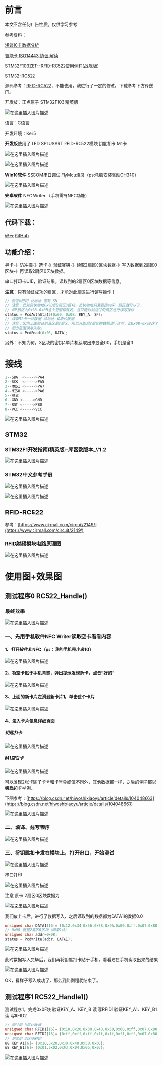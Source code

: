 ﻿# 前言

本文不含任何广告性质，仅供学习参考

参考资料：

[浅谈IC卡数据分析](https://blog.csdn.net/hiwoshixiaoyu/article/details/104048663)

[智能卡 ISO14443 协议 解读](https://blog.csdn.net/wowocpp/article/details/79910800)

[STM32F103ZET--RFID-RC522使用例程(战舰版)](https://blog.csdn.net/qq_28877125/article/details/80437095)

[STM32-RC522](http://www.pudn.com/Download/item/id/2857485.html)

源码参考：[RFID-RC522](http://www.pudn.com/Download/item/id/3930282.html)，不能使用，我进行了一定的修改。下载参考下方传送门。

开发板：正点原子 STM32F103 精英版

![在这里插入图片描述](https://img-blog.csdnimg.cn/20210421155946240.png?x-oss-process=image/watermark,type_ZmFuZ3poZW5naGVpdGk,shadow_10,text_aHR0cHM6Ly9ibG9nLmNzZG4ubmV0L0lrYXJvc181MjE=,size_16,color_FFFFFF,t_70)

语言：C语言

开发环境：Keil5

**开发板**使用了 LED  SPI USART RFID-RC522模块 钥匙扣卡 M1卡

![在这里插入图片描述](https://img-blog.csdnimg.cn/20210421160054898.jpg?x-oss-process=image/watermark,type_ZmFuZ3poZW5naGVpdGk,shadow_10,text_aHR0cHM6Ly9ibG9nLmNzZG4ubmV0L0lrYXJvc181MjE=,size_16,color_FFFFFF,t_70)

![在这里插入图片描述](https://img-blog.csdnimg.cn/20210421160217759.jpg?x-oss-process=image/watermark,type_ZmFuZ3poZW5naGVpdGk,shadow_10,text_aHR0cHM6Ly9ibG9nLmNzZG4ubmV0L0lrYXJvc181MjE=,size_16,color_FFFFFF,t_70)

**Win10软件** SSCOM串口调试  FlyMcu烧录（ps:电脑安装驱动CH340）

![在这里插入图片描述](https://img-blog.csdnimg.cn/2021042116032014.png)

**安卓软件** NFC Writer （手机需有NFC功能）

![在这里插入图片描述](https://img-blog.csdnimg.cn/20210421160359827.jpg)

## 代码下载：

[码云](https://gitee.com/ikaros-521/STM32_RFID-RC522_ReadWrite_card_demo) [GitHub](https://github.com/Ikaros-521/STM32_RFID-RC522_ReadWrite_card_demo)

## 功能介绍：

寻卡-》防冲撞-》选卡-》验证密钥-》读取2扇区0区块数据-》写入数据到2扇区0区块-》再读取2扇区0区块数据。

串口打印卡UID，验证结果，读取到的2扇区0区块数据等信息。

**注意**：只有验证成功的扇区，才能对此扇区进行读写操作！

```c
// 验证A密钥 块地址 密码 SN 
// 注意：此处的块地址0x0B即2扇区3区块，此块地址只需要指向某一扇区就可以了，
// 即2扇区为0x08-0x0B这个范围都有效，且只能对验证过的扇区进行读写操作
status = PcdAuthState(0x60, 0x0B, KEY_A, SN);
// 读取M1卡一块数据 块地址 读取的数据
// 注意：因为上面验证的扇区是2扇区，所以只能对2扇区的数据进行读写，即0x08-0x0B这个范围，
// 超出范围读取失败。
status = PcdRead(0x08, DATA);
```

另外：不知为何，3区块的密钥A单片机读取出来是全00，手机是全ff

# 接线

```javascript
1--SDA  <----->PA4
2--SCK  <----->PA5
3--MOSI <----->PA7
4--MISO <----->PA6
5--悬空
6--GND <----->GND
7--RST <----->PB0
8--VCC <----->VCC
```
![在这里插入图片描述](https://img-blog.csdnimg.cn/20210421161954109.png?x-oss-process=image/watermark,type_ZmFuZ3poZW5naGVpdGk,shadow_10,text_aHR0cHM6Ly9ibG9nLmNzZG4ubmV0L0lrYXJvc181MjE=,size_16,color_FFFFFF,t_70)

## STM32

### STM32F1开发指南(精英版)-库函数版本_V1.2

![在这里插入图片描述](https://img-blog.csdnimg.cn/20210421170032803.png?x-oss-process=image/watermark,type_ZmFuZ3poZW5naGVpdGk,shadow_10,text_aHR0cHM6Ly9ibG9nLmNzZG4ubmV0L0lrYXJvc181MjE=,size_16,color_FFFFFF,t_70)

### STM32中文参考手册

![在这里插入图片描述](https://img-blog.csdnimg.cn/20210421165656116.png?x-oss-process=image/watermark,type_ZmFuZ3poZW5naGVpdGk,shadow_10,text_aHR0cHM6Ly9ibG9nLmNzZG4ubmV0L0lrYXJvc181MjE=,size_16,color_FFFFFF,t_70)

![在这里插入图片描述](https://img-blog.csdnimg.cn/20210421165747239.png?x-oss-process=image/watermark,type_ZmFuZ3poZW5naGVpdGk,shadow_10,text_aHR0cHM6Ly9ibG9nLmNzZG4ubmV0L0lrYXJvc181MjE=,size_16,color_FFFFFF,t_70)

## RFID-RC522

参考：[https://www.cirmall.com/circuit/2149/](https://www.cirmall.com/circuit/2149/)

### RFID射频模块电路原理图

![在这里插入图片描述](https://img-blog.csdnimg.cn/20210421170353601.png?x-oss-process=image/watermark,type_ZmFuZ3poZW5naGVpdGk,shadow_10,text_aHR0cHM6Ly9ibG9nLmNzZG4ubmV0L0lrYXJvc181MjE=,size_16,color_FFFFFF,t_70)


# 使用图+效果图

## 测试程序0 RC522_Handle()

### 最终效果 

![在这里插入图片描述](https://img-blog.csdnimg.cn/20210422102505547.gif#pic_center)

### 一、先用手机软件NFC Writer读取空卡看看内容

#### 1、打开软件和NFC（ps：我的手机是小米10）

![在这里插入图片描述](https://img-blog.csdnimg.cn/20210421162424273.jpg?x-oss-process=image/watermark,type_ZmFuZ3poZW5naGVpdGk,shadow_10,text_aHR0cHM6Ly9ibG9nLmNzZG4ubmV0L0lrYXJvc181MjE=,size_16,color_FFFFFF,t_70)

#### 2、将空卡贴于手机背部，弹出提示发现新卡，点击“好的”

![在这里插入图片描述](https://img-blog.csdnimg.cn/20210421162505838.jpg?x-oss-process=image/watermark,type_ZmFuZ3poZW5naGVpdGk,shadow_10,text_aHR0cHM6Ly9ibG9nLmNzZG4ubmV0L0lrYXJvc181MjE=,size_16,color_FFFFFF,t_70)

#### 3、上面的新卡片左滑到新卡片1，单击这个卡片

![在这里插入图片描述](https://img-blog.csdnimg.cn/20210421162538853.jpg?x-oss-process=image/watermark,type_ZmFuZ3poZW5naGVpdGk,shadow_10,text_aHR0cHM6Ly9ibG9nLmNzZG4ubmV0L0lrYXJvc181MjE=,size_16,color_FFFFFF,t_70)

#### 4、进入卡片信息详细页面

##### 钥匙扣卡

![在这里插入图片描述](https://img-blog.csdnimg.cn/202104211627247.jpg?x-oss-process=image/watermark,type_ZmFuZ3poZW5naGVpdGk,shadow_10,text_aHR0cHM6Ly9ibG9nLmNzZG4ubmV0L0lrYXJvc181MjE=,size_16,color_FFFFFF,t_70)

##### M1空白卡

![在这里插入图片描述](https://img-blog.csdnimg.cn/20210421162944336.jpg?x-oss-process=image/watermark,type_ZmFuZ3poZW5naGVpdGk,shadow_10,text_aHR0cHM6Ly9ibG9nLmNzZG4ubmV0L0lrYXJvc181MjE=,size_16,color_FFFFFF,t_70)

可以发现2张卡除了卡号和卡号异或值不同外，其他数据都一样，之后的例子都以**钥匙扣卡**举例。

下图参考：[https://blog.csdn.net/hiwoshixiaoyu/article/details/104048663](https://blog.csdn.net/hiwoshixiaoyu/article/details/104048663)

![在这里插入图片描述](https://img-blog.csdnimg.cn/20210421162823909.png?x-oss-process=image/watermark,type_ZmFuZ3poZW5naGVpdGk,shadow_10,text_aHR0cHM6Ly9ibG9nLmNzZG4ubmV0L0lrYXJvc181MjE=,size_16,color_FFFFFF,t_70)

### 二、编译、烧写程序

![在这里插入图片描述](https://img-blog.csdnimg.cn/20210421163244266.png?x-oss-process=image/watermark,type_ZmFuZ3poZW5naGVpdGk,shadow_10,text_aHR0cHM6Ly9ibG9nLmNzZG4ubmV0L0lrYXJvc181MjE=,size_16,color_FFFFFF,t_70)

### 三、将钥匙扣卡发在模块上，打开串口，开始测试

![在这里插入图片描述](https://img-blog.csdnimg.cn/20210421164153213.jpg?x-oss-process=image/watermark,type_ZmFuZ3poZW5naGVpdGk,shadow_10,text_aHR0cHM6Ly9ibG9nLmNzZG4ubmV0L0lrYXJvc181MjE=,size_16,color_FFFFFF,t_70)

串口打印 

![在这里插入图片描述](https://img-blog.csdnimg.cn/20210421164445603.png?x-oss-process=image/watermark,type_ZmFuZ3poZW5naGVpdGk,shadow_10,text_aHR0cHM6Ly9ibG9nLmNzZG4ubmV0L0lrYXJvc181MjE=,size_16,color_FFFFFF,t_70)

注意 原卡 2扇区0区块数据为

![在这里插入图片描述](https://img-blog.csdnimg.cn/20210421164325942.png)

我们放上卡后，进行了数据写入，之后读取到的数据都为DATA1的数据0.0

```c
unsigned char DATA1[16]= {0x12,0x34,0x56,0x78,0x9A,0x00,0xff,0x07,0x80,0x29,0xff,0xff,0xff,0xff,0xff,0xff};
// 0x08 就是2扇区0区块（即第9块）
unsigned char addr=0x08;
status = PcdWrite(addr, DATA1);
```

![在这里插入图片描述](https://img-blog.csdnimg.cn/2021042116450648.png)

此时数据写入完毕后，我们再将钥匙扣卡贴于手机，看看现在手机读取出来的结果

![在这里插入图片描述](https://img-blog.csdnimg.cn/20210421164826967.png?x-oss-process=image/watermark,type_ZmFuZ3poZW5naGVpdGk,shadow_10,text_aHR0cHM6Ly9ibG9nLmNzZG4ubmV0L0lrYXJvc181MjE=,size_16,color_FFFFFF,t_70)

OK，看样子写入成功了，那么到此例程就结束了。

## 测试程序1 RC522_Handle1()

测试程序1，完成0x0F块 验证KEY_A、KEY_B 读 写RFID1 验证KEY_A1、KEY_B1 读 写RFID2

```c
// 测试用 3区块数据
unsigned char RFID1[16]= {0x10,0x20,0x30,0x40,0x50,0x60,0xff,0x07,0x80,0x29,0x01,0x02,0x03,0x04,0x05,0x06};
unsigned char RFID2[16]= {0xff,0xff,0xff,0xff,0xff,0xff,0xff,0x07,0x80,0x29,0xff,0xff,0xff,0xff,0xff,0xff};
// 测试用 3区块密钥
u8 KEY_A1[6]= {0x10,0x20,0x30,0x40,0x50,0x60};
u8 KEY_B1[6]= {0x01,0x02,0x03,0x04,0x05,0x06};
```

![在这里插入图片描述](https://img-blog.csdnimg.cn/20210422104833763.png?x-oss-process=image/watermark,type_ZmFuZ3poZW5naGVpdGk,shadow_10,text_aHR0cHM6Ly9ibG9nLmNzZG4ubmV0L0lrYXJvc181MjE=,size_16,color_FFFFFF,t_70)